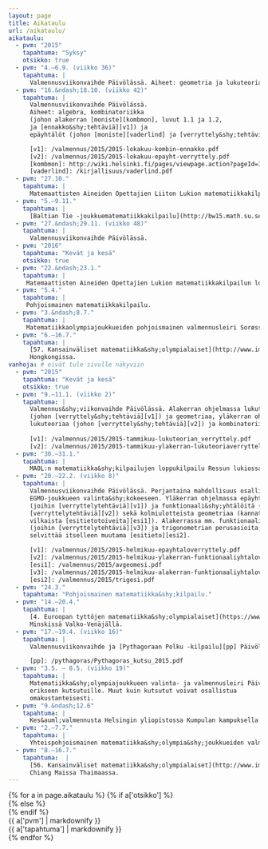 ```yaml
---
layout: page
title: Aikataulu
url: /aikataulu/
aikataulu:
  - pvm: "2015"
    tapahtuma: "Syksy"
    otsikko: true
  - pvm: "4.–6.9. (viikko 36)"
    tapahtuma: |
      Valmennusviikonvaihde Päivölässä. Aiheet: geometria ja lukuteoria.
  - pvm: "16.&ndash;18.10. (viikko 42)"
    tapahtuma: |
      Valmennusviikonvaihde Päivölässä.
      Aiheet: algebra, kombinatoriikka
      (johon alakerran [moniste][kombmon], luvut 1.1 ja 1.2,
      ja [ennakko&shy;tehtäviä][v1]) ja
      epäyhtälöt (johon [moniste][vaderlind] ja [verryttely&shy;tehtäviä][v2]).

      [v1]: /valmennus/2015/2015-lokakuu-kombin-ennakko.pdf
      [v2]: /valmennus/2015/2015-lokakuu-epayht-verryttely.pdf
      [kombmon]: http://wiki.helsinki.fi/pages/viewpage.action?pageId=163490394&amp;preview=/163490394/164463088/kombinatoriikka.pdf
      [vaderlind]: /kirjallisuus/vaderlind.pdf
  - pvm: "27.10."
    tapahtuma: |
      Matemaattisten Aineiden Opettajien Liiton Lukion matematiikkakilpailun alkukilpailu kouluissa.
  - pvm: "5.–9.11."
    tapahtuma: |
      [Baltian Tie -joukkuematematiikkakilpailu](http://bw15.math.su.se/) Tukholmassa.
  - pvm: "27.&ndash;29.11. (viikko 48)"
    tapahtuma: |
      Valmennusviikonvaihde Päivölässä.
  - pvm: "2016"
    tapahtuma: "Kevät ja kesä"
    otsikko: true
  - pvm: "22.&ndash;23.1."
    tapahtuma: |
     Matemaattisten Aineiden Opettajien Lukion matematiikkakilpailun loppukilpailu.
  - pvm: "5.4."
    tapahtuma: |
     Pohjoismainen matematiikkakilpailu.
  - pvm: "3.&ndash;8.7."
    tapahtuma: |
     Matematiikkaolympiajoukkueiden pohjoismainen valmennusleiri Sorøssä Tanskassa.
  - pvm: "6.–16.7."
    tapahtuma: |
      [57. Kansainväliset matematiikka&shy;olympialaiset](http://www.imohkc.org.hk/)
      Hongkongissa.
vanhoja: # eivät tule sivulle näkyviin
  - pvm: "2015"
    tapahtuma: "Kevät ja kesä"
    otsikko: true
  - pvm: "9.–11.1. (viikko 2)"
    tapahtuma: |
      Valmennus&shy;viikonvaihde Päivölässä. Alakerran ohjelmassa lukuteoriaa
      (johon [verryttely&shy;tehtäviä][v1]) ja geometriaa, yläkerran ohjelmassa
      lukuteoriaa (johon [verryttely&shy;tehtäviä][v2]) ja kombinatoriikkaa.
      
      [v1]: /valmennus/2015/2015-tammikuu-lukuteorian_verryttely.pdf
      [v2]: /valmennus/2015/2015-tammikuu-ylakerran-lukuteoriaverryttely.pdf
  - pvm: "30.–31.1."
    tapahtuma: |
      MAOL:n matematiikka&shy;kilpailujen loppukilpailu Ressun lukiossa Helsingissä.
  - pvm: "20.–22.2. (viikko 8)"
    tapahtuma: |
      Valmennusviikonvaihde Päivölässä. Perjantaina mahdollisuus osallistua
      EGMO-joukkueen valinta&shy;kokeeseen. Yläkerran ohjelmassa epäyhtälöitä
      (joihin [verryttelytehtäviä][v1]) ja funktionaali&shy;yhtälöitä (joihin myös
      [verryttelytehtäviä][v2]) sekä kolmiulotteista geometriaa (kannattaa
      vilkaista [esitietotoiveita][esi1]). Alakerrassa mm. funktionaali&shy;yhtälöitä
      (joihin [verryttelytehtäviä][v3]) ja trigonometrian perusasioita; kannattaa
      selvittää itselleen muutama [esitieto][esi2].

      [v1]: /valmennus/2015/2015-helmikuu-epayhtaloverryttely.pdf
      [v2]: /valmennus/2015/2015-helmikuu-ylakerran-funktionaaliyhtaloverryttely.pdf
      [esi1]: /valmennus/2015/avgeomesi.pdf
      [v3]: /valmennus/2015/2015-helmikuu-alakerran-funktionaaliyhtaloverryttely.pdf
      [esi2]: /valmennus/2015/trigesi.pdf
  - pvm: "24.3."
    tapahtuma: "Pohjoismainen matematiikka&shy;kilpailu."
  - pvm: "14.–20.4."
    tapahtuma: |
      [4. Euroopan tyttöjen matematiikka&shy;olympialaiset](https://www.egmo.org/egmos/egmo4/)
      Minskissä Valko-Venäjällä.
  - pvm: "17.–19.4. (viikko 16)"
    tapahtuma: |
      Valmennusviikonvaihde ja [Pythagoraan Polku -kilpailu][pp] Päivölässä.

      [pp]: /pythagoras/Pythagoras_kutsu_2015.pdf
  - pvm: "3.5. – 8.5. (viikko 19)"
    tapahtuma: |
      Matematiikka&shy;olympiajoukkueen valinta- ja valmennusleiri Päivölässä
      erikseen kutsutuille. Muut kuin kutsutut voivat osallistua
      omakustanteisesti.
  - pvm: "9.&ndash;12.6"
    tapahtuma: |
      Kes&auml;valmennusta Helsingin yliopistossa Kumpulan kampuksella Exactumissa (sali B321) 9.&ndash;12.6 klo.           9&ndash;16.
  - pvm: "2.–7.7."
    tapahtuma: |
      Yhteispohjoismainen matematiikka&shy;olympia&shy;joukkueiden valmennusleiri Sorøssä Tanskassa.
  - pvm: "8.–16.7."
    tapahtuma:  |
      [56. Kansainväliset matematiikka&shy;olympialaiset](http://www.imo2015.org/)
      Chiang Maissa Thaimaassa.
---
```

<div class="list-group">
{% for a in page.aikataulu %}
{% if a['otsikko'] %}<div class="list-group-item-info row">{% else %}<div class="list-group-item row">{% endif %}
<div class="col-sm-3">{{ a['pvm'] | markdownify }}</div>
<div class="col-sm-9">{{ a['tapahtuma'] | markdownify }}</div>
</div>
{% endfor %}
</div>
